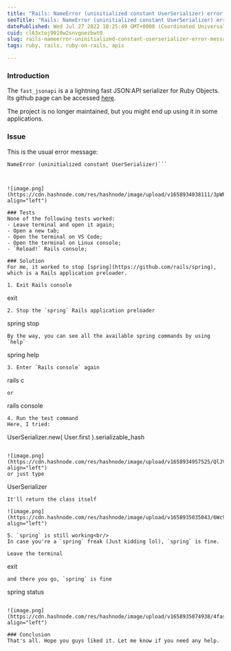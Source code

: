 ```yaml
---
title: "Rails: NameError (uninitialized constant UserSerializer) error message"
seoTitle: "Rails: NameError (uninitialized constant UserSerializer) error message"
datePublished: Wed Jul 27 2022 18:25:49 GMT+0000 (Coordinated Universal Time)
cuid: cl63xtoj9010w2snvgoezbwt0
slug: rails-nameerror-uninitialized-constant-userserializer-error-message
tags: ruby, rails, ruby-on-rails, apis

---
```


### Introduction
The `fast_jsonapi` is a a lightning fast JSON:API serializer for Ruby Objects. Its github page can be accessed [here](https://github.com/Netflix/fast_jsonapi).

The project is no longer maintained, but you might end up using it in some applications.

### Issue
This is the usual error message:
```
NameError (uninitialized constant UserSerializer)```



![image.png](https://cdn.hashnode.com/res/hashnode/image/upload/v1658934038111/3pWPKmVSQ.png align="left")

### Tests
None of the following tests worked:
- Leave terminal and open it again;
- Open a new tab;
- Open the terminal on VS Code;
- Open the terminal on Linux console;
- `Reload!` Rails console;

### Solution
For me, it worked to stop [spring](https://github.com/rails/spring), which is a Rails application preloader.

1. Exit Rails console
```
exit
```
2. Stop the `spring` Rails application preloader
```
spring stop
```
By the way, you can see all the available spring commands by using `help`
``` 
spring help
```
3. Enter `Rails console` again
```
rails c
```
or
```
rails console
```
4. Run the test command
Here, I tried:
```
UserSerializer.new( User.first ).serializable_hash
``` 

![image.png](https://cdn.hashnode.com/res/hashnode/image/upload/v1658934957525/QlJVKl0VB.png align="left")
or just type
```
UserSerializer
```
It'll return the class itself

![image.png](https://cdn.hashnode.com/res/hashnode/image/upload/v1658935035043/6Wc9O9IzQ.png align="left")

5. `spring` is still working<br/>
In case you're a `spring` freak (Just kidding lol), `spring` is fine. 

Leave the terminal
```
exit
``` 
and there you go, `spring` is fine
```
spring status
```

![image.png](https://cdn.hashnode.com/res/hashnode/image/upload/v1658935074938/4fasGTHib.png align="left")

### Conclusion
That's all. Hope you guys liked it. Let me know if you need any help.